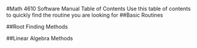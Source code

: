 #Math 4610 Software Manual Table of Contents
Use this table of contents to quickly find the routine you are looking for
##Basic Routines

##Root Finding Methods

##Linear Algebra Methods